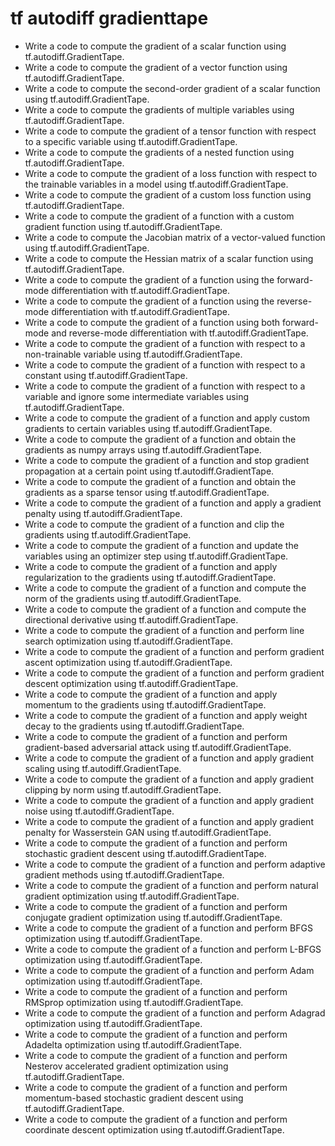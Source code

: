 # tf autodiff gradienttape

- Write a code to compute the gradient of a scalar function using tf.autodiff.GradientTape.
- Write a code to compute the gradient of a vector function using tf.autodiff.GradientTape.
- Write a code to compute the second-order gradient of a scalar function using tf.autodiff.GradientTape.
- Write a code to compute the gradients of multiple variables using tf.autodiff.GradientTape.
- Write a code to compute the gradient of a tensor function with respect to a specific variable using tf.autodiff.GradientTape.
- Write a code to compute the gradients of a nested function using tf.autodiff.GradientTape.
- Write a code to compute the gradient of a loss function with respect to the trainable variables in a model using tf.autodiff.GradientTape.
- Write a code to compute the gradient of a custom loss function using tf.autodiff.GradientTape.
- Write a code to compute the gradient of a function with a custom gradient function using tf.autodiff.GradientTape.
- Write a code to compute the Jacobian matrix of a vector-valued function using tf.autodiff.GradientTape.
- Write a code to compute the Hessian matrix of a scalar function using tf.autodiff.GradientTape.
- Write a code to compute the gradient of a function using the forward-mode differentiation with tf.autodiff.GradientTape.
- Write a code to compute the gradient of a function using the reverse-mode differentiation with tf.autodiff.GradientTape.
- Write a code to compute the gradient of a function using both forward-mode and reverse-mode differentiation with tf.autodiff.GradientTape.
- Write a code to compute the gradient of a function with respect to a non-trainable variable using tf.autodiff.GradientTape.
- Write a code to compute the gradient of a function with respect to a constant using tf.autodiff.GradientTape.
- Write a code to compute the gradient of a function with respect to a variable and ignore some intermediate variables using tf.autodiff.GradientTape.
- Write a code to compute the gradient of a function and apply custom gradients to certain variables using tf.autodiff.GradientTape.
- Write a code to compute the gradient of a function and obtain the gradients as numpy arrays using tf.autodiff.GradientTape.
- Write a code to compute the gradient of a function and stop gradient propagation at a certain point using tf.autodiff.GradientTape.
- Write a code to compute the gradient of a function and obtain the gradients as a sparse tensor using tf.autodiff.GradientTape.
- Write a code to compute the gradient of a function and apply a gradient penalty using tf.autodiff.GradientTape.
- Write a code to compute the gradient of a function and clip the gradients using tf.autodiff.GradientTape.
- Write a code to compute the gradient of a function and update the variables using an optimizer step using tf.autodiff.GradientTape.
- Write a code to compute the gradient of a function and apply regularization to the gradients using tf.autodiff.GradientTape.
- Write a code to compute the gradient of a function and compute the norm of the gradients using tf.autodiff.GradientTape.
- Write a code to compute the gradient of a function and compute the directional derivative using tf.autodiff.GradientTape.
- Write a code to compute the gradient of a function and perform line search optimization using tf.autodiff.GradientTape.
- Write a code to compute the gradient of a function and perform gradient ascent optimization using tf.autodiff.GradientTape.
- Write a code to compute the gradient of a function and perform gradient descent optimization using tf.autodiff.GradientTape.
- Write a code to compute the gradient of a function and apply momentum to the gradients using tf.autodiff.GradientTape.
- Write a code to compute the gradient of a function and apply weight decay to the gradients using tf.autodiff.GradientTape.
- Write a code to compute the gradient of a function and perform gradient-based adversarial attack using tf.autodiff.GradientTape.
- Write a code to compute the gradient of a function and apply gradient scaling using tf.autodiff.GradientTape.
- Write a code to compute the gradient of a function and apply gradient clipping by norm using tf.autodiff.GradientTape.
- Write a code to compute the gradient of a function and apply gradient noise using tf.autodiff.GradientTape.
- Write a code to compute the gradient of a function and apply gradient penalty for Wasserstein GAN using tf.autodiff.GradientTape.
- Write a code to compute the gradient of a function and perform stochastic gradient descent using tf.autodiff.GradientTape.
- Write a code to compute the gradient of a function and perform adaptive gradient methods using tf.autodiff.GradientTape.
- Write a code to compute the gradient of a function and perform natural gradient optimization using tf.autodiff.GradientTape.
- Write a code to compute the gradient of a function and perform conjugate gradient optimization using tf.autodiff.GradientTape.
- Write a code to compute the gradient of a function and perform BFGS optimization using tf.autodiff.GradientTape.
- Write a code to compute the gradient of a function and perform L-BFGS optimization using tf.autodiff.GradientTape.
- Write a code to compute the gradient of a function and perform Adam optimization using tf.autodiff.GradientTape.
- Write a code to compute the gradient of a function and perform RMSprop optimization using tf.autodiff.GradientTape.
- Write a code to compute the gradient of a function and perform Adagrad optimization using tf.autodiff.GradientTape.
- Write a code to compute the gradient of a function and perform Adadelta optimization using tf.autodiff.GradientTape.
- Write a code to compute the gradient of a function and perform Nesterov accelerated gradient optimization using tf.autodiff.GradientTape.
- Write a code to compute the gradient of a function and perform momentum-based stochastic gradient descent using tf.autodiff.GradientTape.
- Write a code to compute the gradient of a function and perform coordinate descent optimization using tf.autodiff.GradientTape.